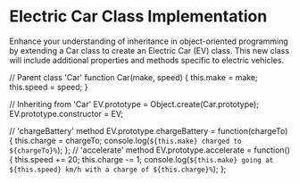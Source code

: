 # Electric Car Class Implementation 
Enhance your understanding of inheritance in object-oriented programming by extending a Car class to create an Electric Car (EV) class. This new class will include additional properties and methods specific to electric vehicles.

// Parent class 'Car'
function Car(make, speed) {
  this.make = make;
  this.speed = speed;
  }
  
// Inheriting from 'Car'
EV.prototype = Object.create(Car.prototype);
EV.prototype.constructor = EV;

// 'chargeBattery' method
EV.prototype.chargeBattery = function(chargeTo) {
  this.charge = chargeTo;
  console.log(`${this.make} charged to ${chargeTo}%`);
};
// 'accelerate' method
EV.prototype.accelerate = function() {
  this.speed += 20;
  this.charge -= 1;
  console.log(`${this.make} going at ${this.speed} km/h with a charge of ${this.charge}%`);
};

